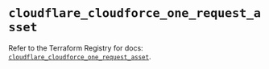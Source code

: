 # `cloudflare_cloudforce_one_request_asset`

Refer to the Terraform Registry for docs: [`cloudflare_cloudforce_one_request_asset`](https://registry.terraform.io/providers/cloudflare/cloudflare/5.0.0/docs/resources/cloudforce_one_request_asset).
